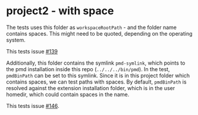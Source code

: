 # project2 - with space

The tests uses this folder as `workspaceRootPath` - and the folder name contains spaces. This might need
to be quoted, depending on the operating system.

This tests issue [#139](https://github.com/ChuckJonas/vscode-apex-pmd/issues/139)

Additionally, this folder contains the symlink `pmd-symlink`, which points to the pmd installation
inside this repo (`../../../bin/pmd`). In the test, `pmdBinPath` can be set to this symlink. Since
it is in this project folder which contains spaces, we can test paths with spaces. By default, `pmdBinPath`
is resolved against the extension installation folder, which is in the user homedir, which could contain
spaces in the name.

This tests issue [#146](https://github.com/ChuckJonas/vscode-apex-pmd/issues/146).
